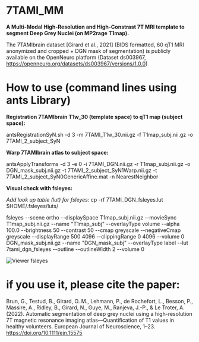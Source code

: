 # 7TAMI_MM

**A Multi-Modal High-Resolution and High-Constrast 7T MRI template to segment Deep Grey Nuclei (on MP2rage T1map).**

The 7TAMIbrain dataset [Girard et al., 2021] (BIDS formatted, 60 qT1 MRI anonymized and cropped + DGN mask of segmentation) is publicly available on the OpenNeuro platform (Dataset ds003967, https://openneuro.org/datasets/ds003967/versions/1.0.0)

# How to use (command lines using ants Library)

**Registration 7TAMIbrain T1w_30 (template space) to qT1 map (subject space):**

antsRegistrationSyN.sh -d 3 -m 7TAMI_T1w_30.nii.gz -f T1map_subj.nii.gz -o 7TAMI_2_subject_SyN

**Warp 7TAMIbrain atlas to subject space:**

antsApplyTransforms -d 3 -e 0 -i 7TAMI_DGN.nii.gz -r T1map_subj.nii.gz -o DGN_mask_subj.nii.gz -t 7TAMI_2_subject_SyN1Warp.nii.gz -t 7TAMI_2_subject_SyN0GenericAffine.mat -n NearestNeighbor

**Visual check with fsleyes:**

*Add look up table (lut) for fsleyes:*
cp -rf 7TAMI_DGN_fsleyes.lut $HOME/.fsleyes/luts/

fsleyes --scene ortho --displaySpace T1map_subj.nii.gz --movieSync T1map_subj.nii.gz --name "T1map_subj" --overlayType volume --alpha 100.0 --brightness 50 --contrast 50 --cmap greyscale --negativeCmap greyscale --displayRange 500 4096 --clippingRange 0 4096 --volume 0 DGN_mask_subj.nii.gz --name "DGN_mask_subj" --overlayType label --lut 7tami_dgn_fsleyes --outline --outlineWidth 2 --volume 0

![Viewer fsleyes](fsleyes_view.png?raw=true "FSLEYES")

# if you use it, please cite the paper:
Brun, G., Testud, B., Girard, O. M., Lehmann, P., de Rochefort, L., Besson, P., Massire, A., Ridley, B., Girard, N., Guye, M., Ranjeva, J.-P., & Le Troter, A. (2022). Automatic segmentation of deep grey nuclei using a high-resolution 7T magnetic resonance imaging atlas—Quantification of T1 values in healthy volunteers. European Journal of Neuroscience, 1–23. https://doi.org/10.1111/ejn.15575
